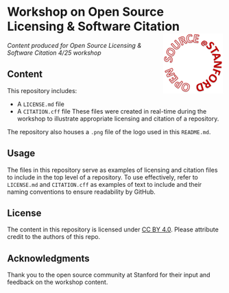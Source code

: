 # Workshop on Open Source Licensing & Software Citation <a href='https://opensource.stanford.edu'><img src='https://github.com/fvera02/os-stanford-workshop/blob/main/OpenSource%40Stanford%20Circle%20Logo.png' align="right" height="140"/></a>
*Content produced for Open Source Licensing &amp; Software Citation 4/25 workshop*


## Content
This repository includes:
* A `LICENSE.md` file
* A `CITATION.cff` file
These files were created in real-time during the workshop to illustrate appropriate licensing and citation of a repository.

The repository also houses a `.png` file of the logo used in this `README.md`.

## Usage
The files in this repository serve as examples of licensing and citation files to include in the top level of a repository. To use effectively, refer to `LICENSE.md` and `CITATION.cff` as examples of text to include and their naming conventions to ensure readability by GitHub.

## License
The content in this repository is licensed under [CC BY 4.0](https://creativecommons.org/licenses/by/4.0/legalcode.en). Please attribute credit to the authors of this repo.

## Acknowledgments
Thank you to the open source community at Stanford for their input and feedback on the workshop content.
